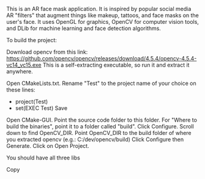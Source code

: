 This is an AR face mask application. It is inspired by popular social media AR "filters" that augment things like makeup, tattoos, and face masks on the user's face. It uses OpenGL for graphics, OpenCV for computer vision tools, and DLib for machine learning and face detection algorithms.  

To build the project:

Download opencv from this link:
https://github.com/opencv/opencv/releases/download/4.5.4/opencv-4.5.4-vc14_vc15.exe
This is a self-extracting executable, so run it and extract it anywhere.

Open CMakeLists.txt.
Rename "Test" to the project name of your choice on these lines:
- project(Test)
- set(EXEC Test)
Save

Open CMake-GUI.
Point the source code folder to this folder.
For "Where to build the binaries", point it to a folder called "build".
Click Configure.
Scroll down to find OpenCV_DIR.
Point OpenCV_DIR to the build folder of where you extracted opencv (e.g.: C:/dev/opencv/build)
Click Configure then Generate.
Click on Open Project.

You should have all three libs

Copy 